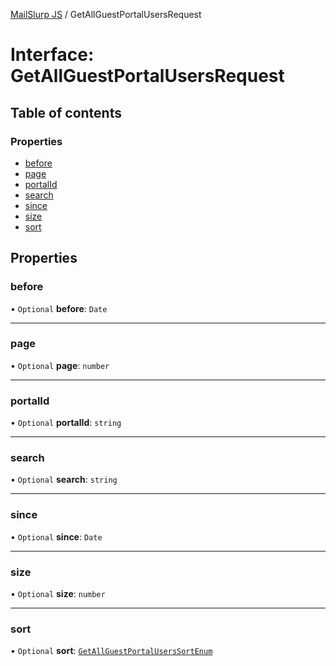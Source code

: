 [MailSlurp JS](../README.md) / GetAllGuestPortalUsersRequest

# Interface: GetAllGuestPortalUsersRequest

## Table of contents

### Properties

- [before](GetAllGuestPortalUsersRequest.md#before)
- [page](GetAllGuestPortalUsersRequest.md#page)
- [portalId](GetAllGuestPortalUsersRequest.md#portalid)
- [search](GetAllGuestPortalUsersRequest.md#search)
- [since](GetAllGuestPortalUsersRequest.md#since)
- [size](GetAllGuestPortalUsersRequest.md#size)
- [sort](GetAllGuestPortalUsersRequest.md#sort)

## Properties

### before

• `Optional` **before**: `Date`

___

### page

• `Optional` **page**: `number`

___

### portalId

• `Optional` **portalId**: `string`

___

### search

• `Optional` **search**: `string`

___

### since

• `Optional` **since**: `Date`

___

### size

• `Optional` **size**: `number`

___

### sort

• `Optional` **sort**: [`GetAllGuestPortalUsersSortEnum`](../enums/GetAllGuestPortalUsersSortEnum.md)
